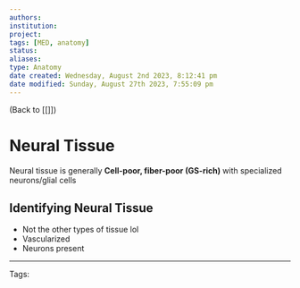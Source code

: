 ```yaml
---
authors: 
institution: 
project: 
tags: [MED, anatomy]
status: 
aliases: 
type: Anatomy
date created: Wednesday, August 2nd 2023, 8:12:41 pm
date modified: Sunday, August 27th 2023, 7:55:09 pm
---
```


(Back to [[]])

# Neural Tissue

Neural tissue is generally **Cell-poor, fiber-poor (GS-rich)** with specialized neurons/glial cells

## Identifying Neural Tissue
- Not the other types of tissue lol
- Vascularized
- Neurons present

---
Tags: